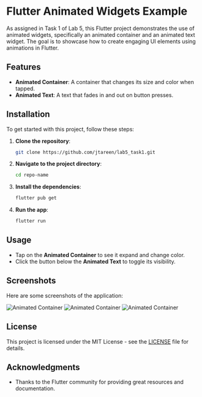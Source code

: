 # Flutter Animated Widgets Example

As assigned in Task 1 of Lab 5, this Flutter project demonstrates the use of animated widgets, specifically an animated container and an animated text widget. The goal is to showcase how to create engaging UI elements using animations in Flutter.

## Features

- **Animated Container**: A container that changes its size and color when tapped.
- **Animated Text**: A text that fades in and out on button presses.

## Installation

To get started with this project, follow these steps:

1. **Clone the repository**:
   ```bash
   git clone https://github.com/jtareen/lab5_task1.git
   ```

2. **Navigate to the project directory**:
   ```bash
   cd repo-name
   ```

3. **Install the dependencies**:
   ```bash
   flutter pub get
   ```

4. **Run the app**:
   ```bash
   flutter run
   ```

## Usage

- Tap on the **Animated Container** to see it expand and change color.
- Click the button below the **Animated Text** to toggle its visibility.

## Screenshots

Here are some screenshots of the application:

![Animated Container](assets/ascreenshots/image01.png)
![Animated Container](assets/ascreenshots/image02.png)
![Animated Container](assets/ascreenshots/image03.png)

## License

This project is licensed under the MIT License - see the [LICENSE](LICENSE) file for details.

## Acknowledgments

- Thanks to the Flutter community for providing great resources and documentation.